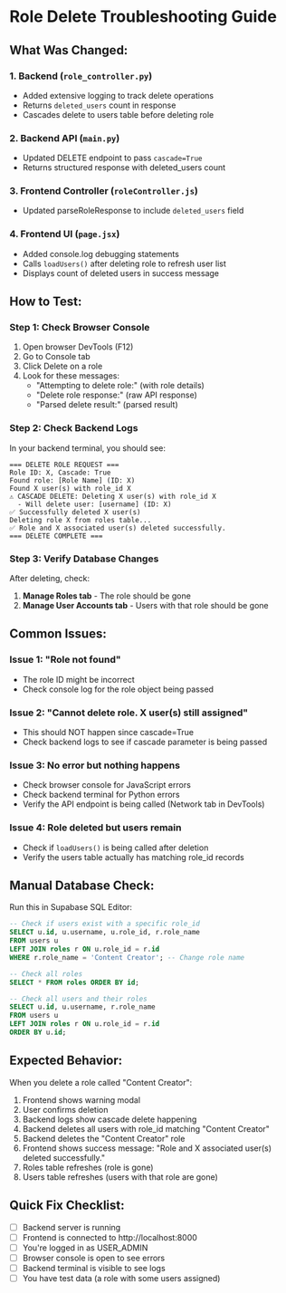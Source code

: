 # Role Delete Troubleshooting Guide

## What Was Changed:

### 1. Backend (`role_controller.py`)
- Added extensive logging to track delete operations
- Returns `deleted_users` count in response
- Cascades delete to users table before deleting role

### 2. Backend API (`main.py`)
- Updated DELETE endpoint to pass `cascade=True`
- Returns structured response with deleted_users count

### 3. Frontend Controller (`roleController.js`)
- Updated parseRoleResponse to include `deleted_users` field

### 4. Frontend UI (`page.jsx`)
- Added console.log debugging statements
- Calls `loadUsers()` after deleting role to refresh user list
- Displays count of deleted users in success message

## How to Test:

### Step 1: Check Browser Console
1. Open browser DevTools (F12)
2. Go to Console tab
3. Click Delete on a role
4. Look for these messages:
   - "Attempting to delete role:" (with role details)
   - "Delete role response:" (raw API response)
   - "Parsed delete result:" (parsed result)

### Step 2: Check Backend Logs
In your backend terminal, you should see:
```
=== DELETE ROLE REQUEST ===
Role ID: X, Cascade: True
Found role: [Role Name] (ID: X)
Found X user(s) with role_id X
⚠️ CASCADE DELETE: Deleting X user(s) with role_id X
  - Will delete user: [username] (ID: X)
✅ Successfully deleted X user(s)
Deleting role X from roles table...
✅ Role and X associated user(s) deleted successfully.
=== DELETE COMPLETE ===
```

### Step 3: Verify Database Changes
After deleting, check:
1. **Manage Roles tab** - The role should be gone
2. **Manage User Accounts tab** - Users with that role should be gone

## Common Issues:

### Issue 1: "Role not found"
- The role ID might be incorrect
- Check console log for the role object being passed

### Issue 2: "Cannot delete role. X user(s) still assigned"
- This should NOT happen since cascade=True
- Check backend logs to see if cascade parameter is being passed

### Issue 3: No error but nothing happens
- Check browser console for JavaScript errors
- Check backend terminal for Python errors
- Verify the API endpoint is being called (Network tab in DevTools)

### Issue 4: Role deleted but users remain
- Check if `loadUsers()` is being called after deletion
- Verify the users table actually has matching role_id records

## Manual Database Check:

Run this in Supabase SQL Editor:
```sql
-- Check if users exist with a specific role_id
SELECT u.id, u.username, u.role_id, r.role_name
FROM users u
LEFT JOIN roles r ON u.role_id = r.id
WHERE r.role_name = 'Content Creator'; -- Change role name

-- Check all roles
SELECT * FROM roles ORDER BY id;

-- Check all users and their roles
SELECT u.id, u.username, r.role_name
FROM users u
LEFT JOIN roles r ON u.role_id = r.id
ORDER BY u.id;
```

## Expected Behavior:

When you delete a role called "Content Creator":
1. Frontend shows warning modal
2. User confirms deletion
3. Backend logs show cascade delete happening
4. Backend deletes all users with role_id matching "Content Creator"
5. Backend deletes the "Content Creator" role
6. Frontend shows success message: "Role and X associated user(s) deleted successfully."
7. Roles table refreshes (role is gone)
8. Users table refreshes (users with that role are gone)

## Quick Fix Checklist:

- [ ] Backend server is running
- [ ] Frontend is connected to http://localhost:8000
- [ ] You're logged in as USER_ADMIN
- [ ] Browser console is open to see errors
- [ ] Backend terminal is visible to see logs
- [ ] You have test data (a role with some users assigned)
